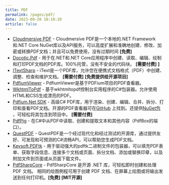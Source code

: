 ```yaml
---
title: PDF
permalink: /pages/pdf/
date: 2023-09-20 10:10:20
article: false
---
```


- [Cloudmersive PDF](https://cloudmersive.com/pdf-api)  - Cloudmersive PDF是一个本地的.NET Framework和.NET Core NuGet库以及API服务，可以高度扩展和准确地创建、修改、加密或转换PDF文档；并且可以免费使用，没有过期时间 **[免费]** 
- [Docotic.Pdf](https://bitmiracle.com/pdf-library/)  - 用于在.NET和.NET Core应用程序中创建、读取、编辑、绘制和打印PDF文档的PDF库。100%托管，没有不安全的代码块。 **[需要付费]**  **]** 
- [ITextSharp](https://github.com/itext/itextsharp)  - iText是一个PDF库，允许您在便携式文档格式（PDF）中创建、调整、检查和维护文档。 **[需要付费]**  **[免费提供给开源项目]** 
- [PdfiumViewer](https://github.com/pvginkel/PdfiumViewer)  - PdfiumViewer是基于PDFium项目的PDF查看器。 
- [WkhtmlToPdf](https://github.com/codaxy/wkhtmltopdf)  - 基于wkhtmltopdf控制台实用程序的C#包装器。允许使用HTML和CSS生成漂亮的PDF。 
- [Pdfium.Net SDK](https://pdfium.patagames.com/)  - 高级C# PDF库，用于渲染、创建、编辑、合并、拆分、打印和查看PDF文档。开源的PDF查看器可在[GitHub](https://github.com/patagames) 上找到。还提供[NuGet包](https://www.nuget.org/packages/Pdfium.Net.SDK/) ，可轻松将其包含到项目中。 **[需要付费]** 
- [PdfPig](https://uglytoad.github.io/PdfPig/)  - 在C#中从PDF中读取、创建和提取文本和其他内容（PdfBox的端口）。 
- [QuestPDF](https://www.questpdf.com/)  - QuestPDF是一个经过现代化和经过测试的开源库，通过提供友好、可发现和可预测的C#流畅API，可以帮助您生成PDF文档。 
- [Kevsoft.PDFtk](https://github.com/kevbite/Kevsoft.PDFtk)  - 用于驱动强大的pdftk二进制文件的包装器，可以填充PDF表单、获取字段信息、连接多个文档或页面、拆分文档、添加或替换印章，以及附加文件到页面或从页面下载文件。
- [PdfSharpCore](https://github.com/ststeiger/PdfSharpCore)  - PdfSharpCore 是开源 .NET 库，可轻松即时创建和处理 PDF 文档。 相同的绘图例程可用于创建 PDF 文档、在屏幕上绘图或将输出发送到任何打印机。**[免费]** **[MIT开源]** 